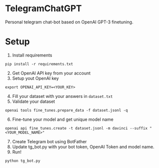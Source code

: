 # TelegramChatGPT
Personal telegram chat-bot based on OpenAI GPT-3 finetuning.

# Setup
1. Install requirements
```
pip install -r requirements.txt
```
2. Get OpenAI API key from your account
3. Setup yout OpenAI key
```
export OPENAI_API_KEY=<YOUR_KEY>
```
4. Fill your dataset with your answers in `dataset.txt`
5. Validate your dataset
```
openai tools fine_tunes.prepare_data -f dataset.jsonl -q
```
6. Fine-tune your model and get unique model name
```
openai api fine_tunes.create -t dataset.jsonl -m davinci --suffix "<YOUR_MODEL_NAME>"
```
7. Create Telegram bot using BotFather
8. Update tg_bot.py with your bot token, OpenAI Token and model name.
9. Run!
```
python tg_bot.py
```
